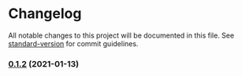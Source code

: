 # Changelog

All notable changes to this project will be documented in this file. See [standard-version](https://github.com/conventional-changelog/standard-version) for commit guidelines.

### [0.1.2](https://github.com/Stuff-Mods/MHW-LockOn2MapPin/compare/v0.1.1...v0.1.2) (2021-01-13)
